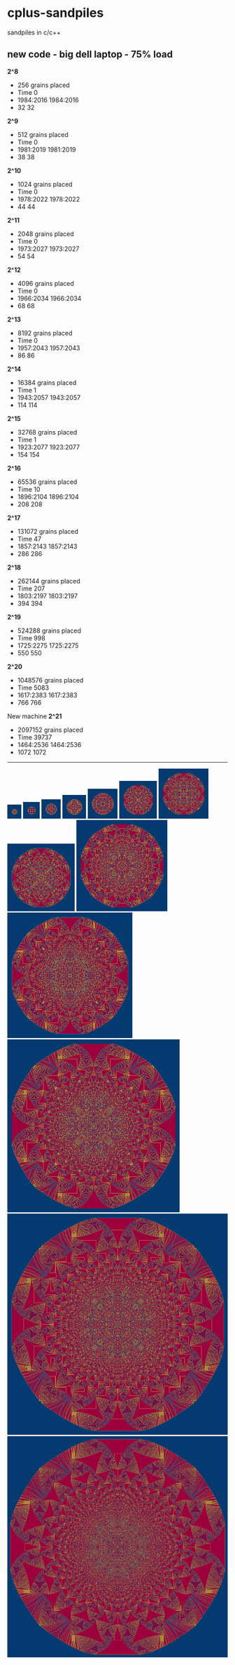 # cplus-sandpiles
sandpiles in c/c++ 




## new code - big dell laptop - 75% load

**2^8**
- 256 grains placed
- Time 0
- 1984:2016 1984:2016
- 32 32

**2^9**
- 512 grains placed
- Time 0
- 1981:2019 1981:2019
- 38 38

**2^10**
- 1024 grains placed
- Time 0
- 1978:2022 1978:2022
- 44 44

**2^11**
- 2048 grains placed
- Time 0
- 1973:2027 1973:2027
- 54 54

**2^12**
- 4096 grains placed
- Time 0
- 1966:2034 1966:2034
- 68 68

**2^13**
- 8192 grains placed
- Time 0
- 1957:2043 1957:2043
- 86 86

**2^14**
- 16384 grains placed
- Time 1
- 1943:2057 1943:2057
- 114 114

**2^15**
- 32768 grains placed
- Time 1
- 1923:2077 1923:2077
- 154 154

**2^16**
- 65536 grains placed
- Time 10
- 1896:2104 1896:2104
- 208 208

**2^17**
- 131072 grains placed
- Time 47
- 1857:2143 1857:2143
- 286 286

**2^18**
- 262144 grains placed
- Time 207
- 1803:2197 1803:2197
- 394 394

**2^19**
- 524288 grains placed
- Time 998
- 1725:2275 1725:2275
- 550 550

**2^20**
- 1048576 grains placed
- Time 5083
- 1617:2383 1617:2383
- 766 766

New machine
**2^21**
- 2097152 grains placed
- Time 39737
- 1464:2536 1464:2536
- 1072 1072

---


![8](images/8-center.png)
![9](images/9-center.png)
![10](images/10-center.png)
![11](images/11-center.png)
![12](images/12-center.png)
![13](images/13-center.png)
![14](images/14-center.png)
![15](images/15-center.png)
![16](images/16-center.png)
![17](images/17-center.png)
![18](images/18-center.png)
![19](images/19-center.png)
![20](images/20-center.png)
